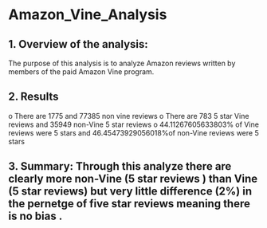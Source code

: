 # Amazon_Vine_Analysis
## 1.	Overview of the analysis: 
The purpose of this analysis is to analyze Amazon reviews written by members of the paid Amazon Vine program.
## 2.	Results
o	There are 1775 and 77385 non vine reviews
o	There are 783 5 star Vine reviews  and  35949 non-Vine  5 star reviews
o	44.11267605633803% of Vine reviews were 5 stars and 46.45473929056018%of non-Vine reviews were 5 stars
## 3.	Summary: Through this analyze there are clearly more non-Vine (5 star reviews ) than Vine (5 star reviews) but very little difference (2%) in the pernetge of five star reviews meaning there is no bias .





